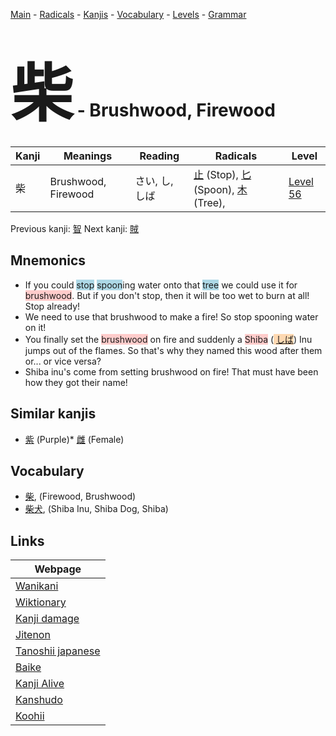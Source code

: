 <style> bigfont {font-size: 100px}</style>
[Main](../index.md) -
[Radicals](../radicals.md) -
[Kanjis](../kanjis.md) -
[Vocabulary](../vocabulary.md) -
[Levels](../levels.md) -
[Grammar](../grammar.md)
# <bigfont> 柴</bigfont> - Brushwood, Firewood 

| Kanji | Meanings | Reading | Radicals | Level |
| --- | --- | --- | --- | --- |
| 柴 | Brushwood, Firewood | さい, し, しば | [止](../radicals/止.md) (Stop), [匕](../radicals/匕.md) (Spoon), [木](../radicals/木.md) (Tree),  | [Level 56](../levels/wk_level56.md) |

Previous kanji: [智](智.md) Next kanji: [賊](賊.md) 

## Mnemonics
 * If you could <span style="background-color:#ADD8E6"> stop</span> <span style="background-color:#ADD8E6"> spoon</span>ing water onto that <span style="background-color:#ADD8E6"> tree</span> we could use it for <span style="background-color:#ffcccb"> brushwood</span>. But if you don't stop, then it will be too wet to burn at all! Stop already!
* We need to use that brushwood to make a fire! So stop spooning water on it!
* You finally set the <span style="background-color:#ffcccb"> brushwood</span> on fire and suddenly a <span style="background-color:#ffcccb"> Shiba</span> (<span style="background-color:#fed8b1"> [しば](https://jisho.org/search/しば)</span>) Inu jumps out of the flames. So that's why they named this wood after them or... or vice versa?
* Shiba inu's come from setting brushwood on fire! That must have been how they got their name!


## Similar kanjis
 * [紫](紫.md) (Purple)* [雌](雌.md) (Female)


## Vocabulary
 * [柴](../vocabulary/柴.md), (Firewood, Brushwood)
* [柴犬](../vocabulary/柴.md), (Shiba Inu, Shiba Dog, Shiba)



## Links 

| Webpage |
| --- |
| [Wanikani          ](https://www.wanikani.com/kanji/柴) |
| [Wiktionary        ](https://en.wiktionary.org/wiki/柴) |
| [Kanji damage      ](http://www.kanjidamage.com/kanji/search?utf8=✓&q=柴) |
| [Jitenon           ](https://jitenon.com/kanji/柴) |
| [Tanoshii japanese ](https://www.tanoshiijapanese.com/dictionary/kanji.cfm?k=柴) |
| [Baike             ](https://baike.baidu.com/item/柴) |
| [Kanji Alive       ](https://app.kanjialive.com/柴) |
| [Kanshudo          ](https://www.kanshudo.com/searchmn?q=柴) |
| [Koohii            ](https://kanji.koohii.com/study/kanji/柴) |
